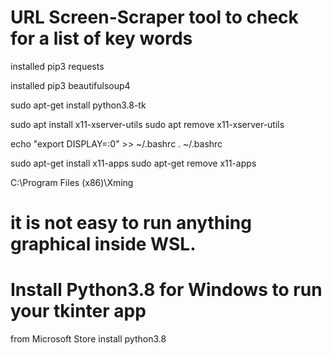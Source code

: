 # URL Screen-Scraper tool to check for a list of key words

installed pip3 requests

installed pip3 beautifulsoup4

sudo apt-get install python3.8-tk



sudo apt install x11-xserver-utils
sudo apt remove x11-xserver-utils

 echo "export DISPLAY=:0" >> ~/.bashrc 
 . ~/.bashrc

sudo apt-get install x11-apps
sudo apt-get remove x11-apps

 C:\Program Files (x86)\Xming

 # it is not easy to run anything graphical inside WSL. 
 # Install Python3.8 for Windows to run your tkinter app

 from Microsoft Store install python3.8